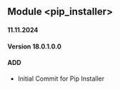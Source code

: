 ## Module <pip_installer>

#### 11.11.2024
#### Version 18.0.1.0.0
#### ADD

- Initial Commit for Pip Installer
